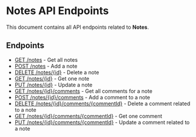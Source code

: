 # Notes API Endpoints

This document contains all API endpoints related to **Notes**.

## Endpoints

- [GET /notes](./getnotes.md) - Get all notes
- [POST /notes](./addnote.md) - Add a note
- [DELETE /notes/{id}](./deletenote.md) - Delete a note
- [GET /notes/{id}](./getnote.md) - Get one note
- [PUT /notes/{id}](./updatenote.md) - Update a note
- [GET /notes/{id}/comments](./getnotecomments.md) - Get all comments for a note
- [POST /notes/{id}/comments](./addnotecomment.md) - Add a comment to a note
- [DELETE /notes/{id}/comments/{commentId}](./deletecomment.md) - Delete a comment related to a note
- [GET /notes/{id}/comments/{commentId}](./getcomment.md) - Get one comment
- [PUT /notes/{id}/comments/{commentId}](./updatecommentfornote.md) - Update a comment related to a note